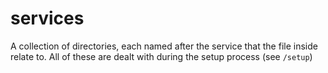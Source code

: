 # services

A collection of directories, each named after the service that the file inside
relate to. All of these are dealt with during the setup process (see `/setup`)
